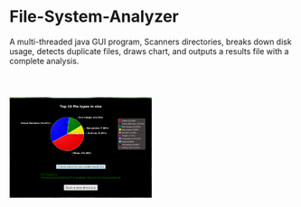 # File-System-Analyzer
A multi-threaded java GUI program, Scanners directories, breaks down disk usage, detects duplicate files, draws chart, and outputs a results file with a complete analysis.
#
<br><img src="src/main/resources/sc.png" width="50%" />
